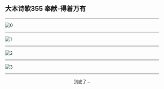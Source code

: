 
## 大本诗歌355 奉献-得着万有
        
<div id="aplayer0"></div>

---

<img alt="0" data-original="https://cdn.jsdelivr.net/gh/k34869/shi/data/d0355/0">

---

<img alt="1" data-original="https://cdn.jsdelivr.net/gh/k34869/shi/data/d0355/1">

---

<img alt="2" data-original="https://cdn.jsdelivr.net/gh/k34869/shi/data/d0355/2">

---

<img alt="3" data-original="https://cdn.jsdelivr.net/gh/k34869/shi/data/d0355/3">

---

<p style="text-align: center">到底了...</p>

<script src="/js/dist-view.js"></script>

<script>
MAIN.id = 'd0355';
        
const ap0 = new APlayer({
    container: document.getElementById('aplayer0'),
    volume: 1,
    loop: 'none',
    preload: 'none',
    audio: [{
        name: '大本诗歌355.mp3',
        artist: '大本诗歌',
        url: 'https://res.wx.qq.com/voice/getvoice?mediaid=MzI0NTk3MDM5M18yMjQ3NDkxODQ5',
        cover: '/favicon'
    }]
});
</script>
